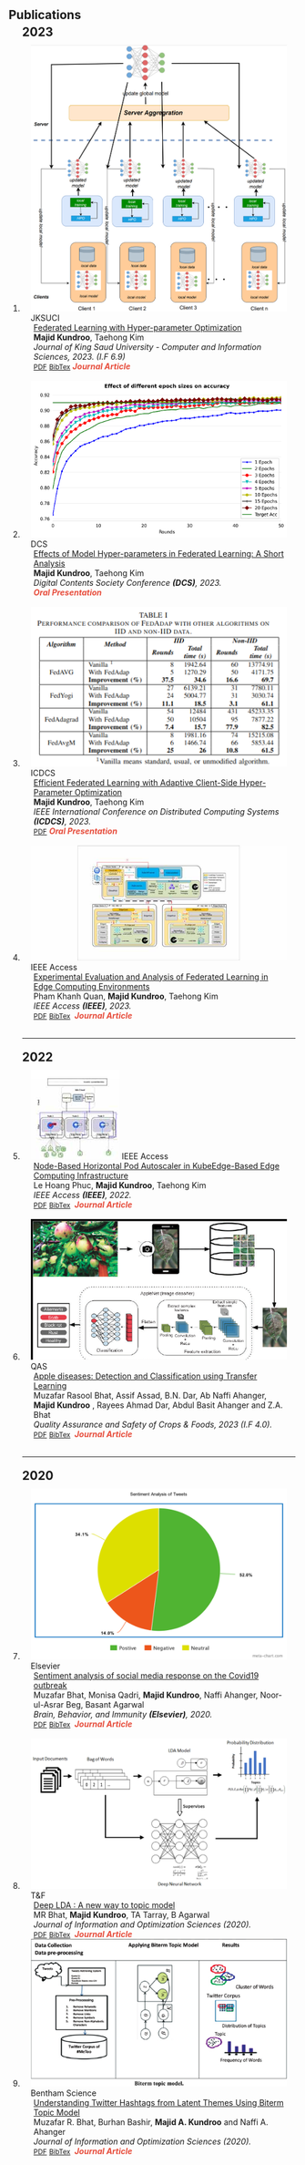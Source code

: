 <h2 id="publications" style="margin: 2px 0px -15px;">Publications</h2>

<div class="publications">

<ol class="bibliography">
<h2 id="" style="margin: 20px 0px 10px;">2023</h2>

<li>
    <div class="pub-row">
      <div class="col-sm-3 abbr" style="position: relative;padding-right: 15px;padding-left: 15px;">
        <img src="assets/img/fedhpo.png" class="teaser img-fluid z-depth-1">
        <abbr class="badge">JKSUCI</abbr>
      </div>
      <div class="col-sm-9" style="position: relative;padding-right: 15px;padding-left: 20px;">
        <div class="title"><a href="https://doi.org/10.1016/j.jksuci.2023.101740">Federated Learning with Hyper-parameter Optimization</a></div>
        <div class="author"><strong>Majid Kundroo</strong>, Taehong Kim</div>
        <div class="periodical"><em>Journal of King Saud University - Computer and Information Sciences, 2023. (I.F 6.9)</em></div>
        <div class="links">
          <a href="https://doi.org/10.1016/j.jksuci.2023.101740" class="btn btn-sm z-depth-0" role="button" target="_blank" style="font-size:12px;">PDF</a>
          <!-- <a href="#" class="btn btn-sm z-depth-0" role="button" target="_blank" style="font-size:12px;">Code</a> -->
          <!-- <a href="https://class-il.mpi-inf.mpg.de/mnemonics/" class="btn btn-sm z-depth-0" role="button" target="_blank" style="font-size:12px;">Project Page</a> -->
          <a href="./assets/bibtex/fedhpo.bib" class="btn btn-sm z-depth-0" role="button" target="_blank" style="font-size:12px;">BibTex</a>
          <strong><i style="color:#e74d3c">Journal Article</i></strong>
        </div>
      </div>
    </div>
    </li>
    <br>

<li>
    <div class="pub-row">
      <div class="col-sm-3 abbr" style="position: relative;padding-right: 15px;padding-left: 15px;">
        <img src="assets/img/dcs-23.png" class="teaser img-fluid z-depth-1">
        <abbr class="badge">DCS</abbr>
      </div>
      <div class="col-sm-9" style="position: relative;padding-right: 15px;padding-left: 20px;">
        <div class="title"><a href="{{ site.dcs-23 }}">Effects of Model Hyper-parameters in Federated Learning: A Short Analysis</a></div>
        <div class="author"><strong>Majid Kundroo</strong>, Taehong Kim</div>
        <div class="periodical"><em>Digital Contents Society Conference <strong>(DCS)</strong>, 2023.</em></div>
        <div class="links">
          <!-- <a href="#" class="btn btn-sm z-depth-0" role="button" target="_blank" style="font-size:12px;">PDF</a> -->
          <!-- <a href="#" class="btn btn-sm z-depth-0" role="button" target="_blank" style="font-size:12px;">Code</a> -->
          <!-- <a href="https://class-il.mpi-inf.mpg.de/mnemonics/" class="btn btn-sm z-depth-0" role="button" target="_blank" style="font-size:12px;">Project Page</a> -->
          <!-- <a href="" class="btn btn-sm z-depth-0" role="button" target="_blank" style="font-size:12px;">BibTex</a> -->
          <strong><i style="color:#e74d3c">Oral Presentation</i></strong>
        </div>
      </div>
    </div>
    </li>
    <br>

<li>
<div class="pub-row">
  <div class="col-sm-3 abbr" style="position: relative;padding-right: 15px;padding-left: 15px;">
    <img src="assets/img/icdcs-23.png" class="teaser img-fluid z-depth-1">
    <abbr class="badge">ICDCS</abbr>
  </div>
  <div class="col-sm-9" style="position: relative;padding-right: 15px;padding-left: 20px;">
    <div class="title"><a href="#">Efficient Federated Learning with Adaptive Client-Side Hyper-Parameter Optimization</a></div>
    <div class="author"><strong>Majid Kundroo</strong>, Taehong Kim</div>
    <div class="periodical"><em>IEEE International Conference on Distributed Computing Systems <strong>(ICDCS)</strong>, 2023.</em></div>
    <div class="links">
      <a href="#" class="btn btn-sm z-depth-0" role="button" target="_blank" style="font-size:12px;">PDF</a>
      <!-- <a href="#" class="btn btn-sm z-depth-0" role="button" target="_blank" style="font-size:12px;">Code</a> -->
      <!-- <a href="https://class-il.mpi-inf.mpg.de/mnemonics/" class="btn btn-sm z-depth-0" role="button" target="_blank" style="font-size:12px;">Project Page</a> -->
      <!-- <a href="" class="btn btn-sm z-depth-0" role="button" target="_blank" style="font-size:12px;">BibTex</a> -->
      <strong><i style="color:#e74d3c">Oral Presentation</i></strong>
    </div>
  </div>
</div>
</li>
<br>



<li>
<div class="pub-row">
  <div class="col-sm-3 abbr" style="position: relative;padding-right: 15px;padding-left: 15px;">
    <img src="assets/img/access-1.jpg" class="teaser img-fluid z-depth-1">
    <abbr class="badge">IEEE Access</abbr>
  </div>
  <div class="col-sm-9" style="position: relative;padding-right: 15px;padding-left: 20px;">
    <div class="title"><a href="https://doi.org/10.1109/ACCESS.2023.3262945">Experimental Evaluation and Analysis of Federated Learning in Edge Computing Environments</a></div>
    <div class="author">Pham Khanh Quan, <strong>Majid Kundroo</strong>, Taehong Kim</div>
    <div class="periodical"><em>IEEE Access <strong>(IEEE)</strong>, 2023.</em></div>
    <div class="links">
      <a href="https://ieeexplore.ieee.org/document/10086519" class="btn btn-sm z-depth-0" role="button" target="_blank" style="font-size:12px;">PDF</a>
      <!-- <a href="#" class="btn btn-sm z-depth-0" role="button" target="_blank" style="font-size:12px;">Code</a> -->
      <!-- <a href="https://class-il.mpi-inf.mpg.de/mnemonics/" class="btn btn-sm z-depth-0" role="button" target="_blank" style="font-size:12px;">Project Page</a> -->
      <a href="./assets/bibtex/fl_quan.bib" class="btn btn-sm z-depth-0" role="button" target="_blank" style="font-size:12px;">BibTex</a>
      <strong><i style="color:#e74d3c"> &nbsp;Journal Article</i></strong>
    </div>
  </div>
</div>

</li>
<br>
<hr>
<h2 id="year" style="margin: 20px 0px 10px;">2022</h2>
<li>
<div class="pub-row">

  <div class="col-sm-3 abbr" style="position: relative;padding-right: 15px;padding-left: 15px;">
    <img src="assets/img/nhpa.png" class="teaser img-fluid z-depth-1">
    <abbr class="badge">IEEE Access</abbr>
  </div>

  <div class="col-sm-9" style="position: relative;padding-right: 15px;padding-left: 20px;">
    <div class="title"><a href="https://doi.org/10.1109/access.2022.3232131">Node-Based Horizontal Pod Autoscaler in KubeEdge-Based Edge Computing Infrastructure</a></div>
    <div class="author">Le Hoang Phuc, <strong>Majid Kundroo</strong>, Taehong Kim</div>
    <div class="periodical"><em>IEEE Access <strong>(IEEE)</strong>, 2022.</em></div>
    <div class="links">
      <a href="https://ieeexplore.ieee.org/document/9999239" class="btn btn-sm z-depth-0" role="button" target="_blank" style="font-size:12px;">PDF</a>
      <!-- <a href="#" class="btn btn-sm z-depth-0" role="button" target="_blank" style="font-size:12px;">Code</a> -->
      <!-- <a href="https://class-il.mpi-inf.mpg.de/mnemonics/" class="btn btn-sm z-depth-0" role="button" target="_blank" style="font-size:12px;">Project Page</a> -->
      <a href="./assets/bibtex/nhpa.bib" class="btn btn-sm z-depth-0" role="button" target="_blank" style="font-size:12px;">BibTex</a>
      <strong><i style="color:#e74d3c"> &nbsp;Journal Article</i></strong>
    </div>
  </div>
</div>

</li>
<br>
<li>
  <div class="pub-row">
    <div class="col-sm-3 abbr" style="position: relative;padding-right: 15px;padding-left: 15px;">
      <img src="assets/img/addr-overview.png" class="teaser img-fluid z-depth-1">
      <abbr class="badge">QAS</abbr>
    </div>
    <div class="col-sm-9" style="position: relative;padding-right: 15px;padding-left: 20px;">
      <div class="title"><a href="https://doi.org/10.15586/qas.v15iSP1.1167">Apple diseases: Detection and Classification using Transfer Learning</a></div>
      <div class="author">Muzafar Rasool Bhat, Assif Assad, B.N. Dar, Ab Naffi Ahanger, <strong>Majid Kundroo</strong> , Rayees Ahmad Dar,
        Abdul Basit Ahanger and Z.A. Bhat</div>
      <div class="periodical"><em>Quality Assurance and Safety of Crops & Foods, 2023 (I.F 4.0).</em></div>
      <div class="links">
        <a href="https://doi.org/10.15586/qas.v15iSP1.1167" class="btn btn-sm z-depth-0" role="button" target="_blank" style="font-size:12px;">PDF</a>
        <!-- <a href="#" class="btn btn-sm z-depth-0" role="button" target="_blank" style="font-size:12px;">Code</a> -->
        <!-- <a href="https://class-il.mpi-inf.mpg.de/mnemonics/" class="btn btn-sm z-depth-0" role="button" target="_blank" style="font-size:12px;">Project Page</a> -->
        <a href="./assets/bibtex/addr.bib" class="btn btn-sm z-depth-0" role="button" target="_blank" style="font-size:12px;">BibTex</a>
        <strong><i style="color:#e74d3c"> &nbsp;Journal Article</i></strong>
      </div>
    </div>
  </div>
  </li>  

<br>
<hr>
<h2 id="year" style="margin: 20px 0px 10px;">2020</h2>
<li>
<div class="pub-row">

  <div class="col-sm-3 abbr" style="position: relative;padding-right: 15px;padding-left: 15px;">
    <img src="assets/img/sentiment_bbij.png" class="teaser img-fluid z-depth-1">
    <abbr class="badge">Elsevier</abbr>
  </div>

  <div class="col-sm-9" style="position: relative;padding-right: 15px;padding-left: 20px;">
    <div class="title"><a href="https://doi.org/10.1016/j.bbi.2020.05.006">Sentiment analysis of social media response on the Covid19 outbreak</a></div>
    <div class="author">Muzafar Bhat, Monisa Qadri, <strong>Majid Kundroo</strong>, Naffi Ahanger, Noor-ul-Asrar Beg, Basant Agarwal</div>
    <div class="periodical"><em>Brain, Behavior, and Immunity <strong>(Elsevier)</strong>, 2020.</em></div>
    <div class="links">
      <a href="https://doi.org/10.1016/j.bbi.2020.05.006" class="btn btn-sm z-depth-0" role="button" target="_blank" style="font-size:12px;">PDF</a>
      <!-- <a href="#" class="btn btn-sm z-depth-0" role="button" target="_blank" style="font-size:12px;">Code</a> -->
      <!-- <a href="https://class-il.mpi-inf.mpg.de/mnemonics/" class="btn btn-sm z-depth-0" role="button" target="_blank" style="font-size:12px;">Project Page</a> -->
      <a href="./assets/bibtex/bhat2020.bib" class="btn btn-sm z-depth-0" role="button" target="_blank" style="font-size:12px;">BibTex</a>
      <strong><i style="color:#e74d3c"> &nbsp;Journal Article</i></strong>
    </div>
  </div>
</div>

</li>
<br>
<li>
  <div class="pub-row">
    <div class="col-sm-3 abbr" style="position: relative;padding-right: 15px;padding-left: 15px;">
      <img src="assets/img/deeplda.png" class="teaser img-fluid z-depth-1">
      <abbr class="badge">T&F</abbr>
    </div>
    <div class="col-sm-9" style="position: relative;padding-right: 15px;padding-left: 20px;">
      <div class="title"><a href="https://doi.org/10.1080/02522667.2019.1616911">Deep LDA : A new way to topic model</a></div>
      <div class="author">MR Bhat, <strong>Majid Kundroo</strong>, TA Tarray, B Agarwal</div>
      <div class="periodical"><em>Journal of Information and Optimization Sciences  (2020).</em></div>
      <div class="links">
        <a href="https://doi.org/10.1080/02522667.2019.1616911" class="btn btn-sm z-depth-0" role="button" target="_blank" style="font-size:12px;">PDF</a>
        <!-- <a href="#" class="btn btn-sm z-depth-0" role="button" target="_blank" style="font-size:12px;">Code</a> -->
        <!-- <a href="https://class-il.mpi-inf.mpg.de/mnemonics/" class="btn btn-sm z-depth-0" role="button" target="_blank" style="font-size:12px;">Project Page</a> -->
        <a href="./assets/bibtex/deeplda_2020.bib" class="btn btn-sm z-depth-0" role="button" target="_blank" style="font-size:12px;">BibTex</a>
        <strong><i style="color:#e74d3c"> &nbsp;Journal Article</i></strong>
      </div>
    </div>
  </div>
  </li>  

  <li>
  <div class="pub-row">
    <div class="col-sm-3 abbr" style="position: relative;padding-right: 15px;padding-left: 15px;">
      <img src="assets/img/btm_overview.jpg" class="teaser img-fluid z-depth-1">
      <abbr class="badge">Bentham Science</abbr>
    </div>
    <div class="col-sm-9" style="position: relative;padding-right: 15px;padding-left: 20px;">
      <div class="title"><a href="https://doi.org/10.2174/1872212113666190328183517">Understanding Twitter Hashtags from Latent Themes Using Biterm Topic Model</a></div>
      <div class="author">Muzafar R. Bhat, Burhan Bashir, <strong>Majid A. Kundroo</strong> and Naffi A. Ahanger</div>
      <div class="periodical"><em>Journal of Information and Optimization Sciences  (2020).</em></div>
      <div class="links">
        <a href="https://doi.org/10.2174/1872212113666190328183517" class="btn btn-sm z-depth-0" role="button" target="_blank" style="font-size:12px;">PDF</a>
        <!-- <a href="#" class="btn btn-sm z-depth-0" role="button" target="_blank" style="font-size:12px;">Code</a> -->
        <!-- <a href="https://class-il.mpi-inf.mpg.de/mnemonics/" class="btn btn-sm z-depth-0" role="button" target="_blank" style="font-size:12px;">Project Page</a> -->
        <a href="./assets/bibtex/btm.bib" class="btn btn-sm z-depth-0" role="button" target="_blank" style="font-size:12px;">BibTex</a>
        <strong><i style="color:#e74d3c"> &nbsp;Journal Article</i></strong>
      </div>
    </div>
  </div>
  </li>  

</ol>

</div>
